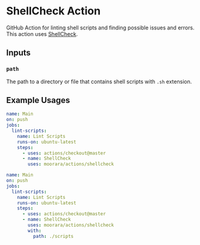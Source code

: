 # ShellCheck Action

GitHub Action for linting shell scripts and finding possible issues and errors.
This action uses [ShellCheck](https://github.com/koalaman/shellcheck).

## Inputs

### `path`

The path to a directory or file that contains shell scripts with `.sh` extension.

## Example Usages

```yaml
name: Main
on: push
jobs:
  lint-scripts:
    name: Lint Scripts
    runs-on: ubuntu-latest
    steps:
      - uses: actions/checkout@master
      - name: ShellCheck
        uses: moorara/actions/shellcheck
```

```yaml
name: Main
on: push
jobs:
  lint-scripts:
    name: Lint Scripts
    runs-on: ubuntu-latest
    steps:
      - uses: actions/checkout@master
      - name: ShellCheck
        uses: moorara/actions/shellcheck
        with:
          path: ./scripts
```
